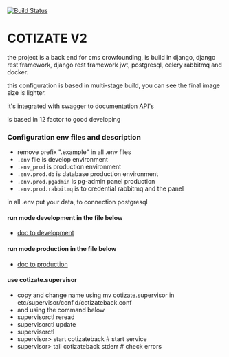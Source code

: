 [![Build Status](https://travis-ci.org/ngelrojas/cotizate-v2.svg?branch=master)](https://travis-ci.org/ngelrojas/cotizate-v2)
# COTIZATE V2

the project is a back end for cms crowfounding, is build in django, django rest framework, django rest framework jwt, postgresql,
celery rabbitmq and docker.

this configuration is based in multi-stage build, you can see the final image size is lighter.

it's integrated with swagger to documentation API's

is based in 12 factor to good developing

### Configuration env files and description

-   remove prefix ".example" in all .env files
-   `.env` file is develop environment
-   `.env_prod` is production environment
-   `.env.prod.db` is database production environment
-   `.env.prod.pgadmin` is pg-admin panel production
-   `.env.prod.rabbitmq` is to credential rabbitmq and the panel

in all .env put your data, to connection postgresql

#### run mode development in the file below

-   [doc to development](https://github.com/ngelrojas/cotizate-v2/blob/master/DEVELOPMENT.md)

#### run mode production in the file below

-   [doc to production](https://github.com/ngelrojas/cotizate-v2/blob/master/PRODUCTION.md)

#### use cotizate.supervisor
- copy and change name using mv cotizate.supervisor in etc/supervisor/conf.d/cotizateback.conf
- and using the command below
- supervisorctl reread
- supervisorctl update
- supervisorctl
- supervisor> start cotizateback # start service
- supervisor> tail cotizateback stderr # check errors 
